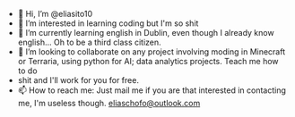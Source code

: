 - 👋 Hi, I’m @eliasito10
- 👀 I’m interested in learning coding but I'm so shit
- 🌱 I’m currently learning english in Dublin, even though I already know english... Oh to be a third class citizen.
- 💞️ I’m looking to collaborate on any project involving moding in Minecraft or Terraria, using python for AI; data analytics projects. Teach me how to do
- shit and I'll work for you for free.
- 📫 How to reach me: Just mail me if you are that interested in contacting me, I'm useless though.
eliaschofo@outlook.com
